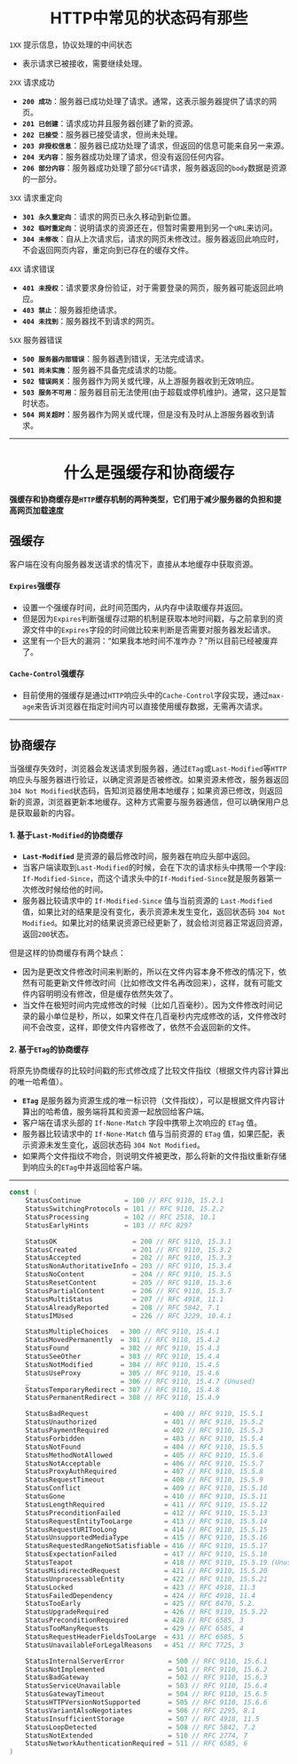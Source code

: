 <div align="center">
  <h1>HTTP中常见的状态码有那些</h1>
</div>

`1XX` 提示信息，协议处理的中间状态
- 表示请求已被接收，需要继续处理。

`2XX` 请求成功
- **`200 成功`**：服务器已成功处理了请求。通常，这表示服务器提供了请求的网页。
- **`201 已创建`**：请求成功并且服务器创建了新的资源。
- **`202 已接受`**：服务器已接受请求，但尚未处理。
- **`203 非授权信息`**：服务器已成功处理了请求，但返回的信息可能来自另一来源。
- **`204 无内容`**：服务器成功处理了请求，但没有返回任何内容。
- **`206 部分内容`**：服务器成功处理了部分`GET`请求，服务器返回的`body`数据是资源的一部分。

`3XX` 请求重定向
- **`301 永久重定向`**：请求的网页已永久移动到新位置。
- **`302 临时重定向`**：说明请求的资源还在，但暂时需要用到另一个`URL`来访问。
- **`304 未修改`**：自从上次请求后，请求的网页未修改过。服务器返回此响应时，不会返回网页内容，重定向到已存在的缓存文件。

`4XX` 请求错误
- **`401 未授权`**：请求要求身份验证，对于需要登录的网页，服务器可能返回此响应。
- **`403 禁止`**：服务器拒绝请求。
- **`404 未找到`**：服务器找不到请求的网页。

`5XX` 服务器错误
- **`500 服务器内部错误`**：服务器遇到错误，无法完成请求。
- **`501 尚未实施`**：服务器不具备完成请求的功能。
- **`502 错误网关`**：服务器作为网关或代理，从上游服务器收到无效响应。
- **`503 服务不可用`**：服务器目前无法使用(由于超载或停机维护)。通常，这只是暂时状态。
- **`504 网关超时`**：服务器作为网关或代理，但是没有及时从上游服务器收到请求。

---

<div align="center">
  <h1>什么是强缓存和协商缓存</h1>
</div>

**强缓存和协商缓存是`HTTP`缓存机制的两种类型，它们用于减少服务器的负担和提高网页加载速度**

## 强缓存
客户端在没有向服务器发送请求的情况下，直接从本地缓存中获取资源。

#### `Expires`强缓存
- 设置一个强缓存时间，此时间范围内，从内存中读取缓存并返回。
- 但是因为`Expires`判断强缓存过期的机制是获取本地时间戳，与之前拿到的资源文件中的`Expires`字段的时间做比较来判断是否需要对服务器发起请求。
- 这里有一个巨大的漏洞：“如果我本地时间不准咋办？”所以目前已经被废弃了。

#### `Cache-Control`强缓存
- 目前使用的强缓存是通过`HTTP`响应头中的`Cache-Control`字段实现，通过`max-age`来告诉浏览器在指定时间内可以直接使用缓存数据，无需再次请求。

---

## 协商缓存
当强缓存失效时，浏览器会发送请求到服务器，通过`ETag`或`Last-Modified`等`HTTP`响应头与服务器进行验证，以确定资源是否被修改。如果资源未修改，服务器返回`304 Not Modified`状态码，告知浏览器使用本地缓存；如果资源已修改，则返回新的资源，浏览器更新本地缓存。这种方式需要与服务器通信，但可以确保用户总是获取最新的内容。

#### 1. 基于`Last-Modified`的协商缓存
- **`Last-Modified`** 是资源的最后修改时间，服务器在响应头部中返回。
- 当客户端读取到`Last-Modified`的时候，会在下次的请求标头中携带一个字段: `If-Modified-Since`，而这个请求头中的`If-Modified-Since`就是服务器第一次修改时候给他的时间。
- 服务器比较请求中的 `If-Modified-Since` 值与当前资源的 `Last-Modified` 值，如果比对的结果是没有变化，表示资源未发生变化，返回状态码 `304 Not Modified`。如果比对的结果说资源已经更新了，就会给浏览器正常返回资源，返回`200`状态。

但是这样的协商缓存有两个缺点：
- 因为是更改文件修改时间来判断的，所以在文件内容本身不修改的情况下，依然有可能更新文件修改时间（比如修改文件名再改回来），这样，就有可能文件内容明明没有修改，但是缓存依然失效了。
- 当文件在极短时间内完成修改的时候（比如几百毫秒）。因为文件修改时间记录的最小单位是秒，所以，如果文件在几百毫秒内完成修改的话，文件修改时间不会改变，这样，即使文件内容修改了，依然不会返回新的文件。

#### 2. 基于`ETag`的协商缓存
将原先协商缓存的比较时间戳的形式修改成了比较文件指纹（根据文件内容计算出的唯一哈希值）。
- **`ETag`** 是服务器为资源生成的唯一标识符（文件指纹），可以是根据文件内容计算出的哈希值，服务端将其和资源一起放回给客户端。
- 客户端在请求头部的 `If-None-Match` 字段中携带上次响应的 `ETag` 值。
- 服务器比较请求中的 `If-None-Match` 值与当前资源的 `ETag` 值，如果匹配，表示资源未发生变化，返回状态码 `304 Not Modified`。
- 如果两个文件指纹不吻合，则说明文件被更改，那么将新的文件指纹重新存储到响应头的`ETag`中并返回给客户端。

---

```go
const (
	StatusContinue           = 100 // RFC 9110, 15.2.1
	StatusSwitchingProtocols = 101 // RFC 9110, 15.2.2
	StatusProcessing         = 102 // RFC 2518, 10.1
	StatusEarlyHints         = 103 // RFC 8297

	StatusOK                   = 200 // RFC 9110, 15.3.1
	StatusCreated              = 201 // RFC 9110, 15.3.2
	StatusAccepted             = 202 // RFC 9110, 15.3.3
	StatusNonAuthoritativeInfo = 203 // RFC 9110, 15.3.4
	StatusNoContent            = 204 // RFC 9110, 15.3.5
	StatusResetContent         = 205 // RFC 9110, 15.3.6
	StatusPartialContent       = 206 // RFC 9110, 15.3.7
	StatusMultiStatus          = 207 // RFC 4918, 11.1
	StatusAlreadyReported      = 208 // RFC 5842, 7.1
	StatusIMUsed               = 226 // RFC 3229, 10.4.1

	StatusMultipleChoices   = 300 // RFC 9110, 15.4.1
	StatusMovedPermanently  = 301 // RFC 9110, 15.4.2
	StatusFound             = 302 // RFC 9110, 15.4.3
	StatusSeeOther          = 303 // RFC 9110, 15.4.4
	StatusNotModified       = 304 // RFC 9110, 15.4.5
	StatusUseProxy          = 305 // RFC 9110, 15.4.6
	_                       = 306 // RFC 9110, 15.4.7 (Unused)
	StatusTemporaryRedirect = 307 // RFC 9110, 15.4.8
	StatusPermanentRedirect = 308 // RFC 9110, 15.4.9

	StatusBadRequest                   = 400 // RFC 9110, 15.5.1
	StatusUnauthorized                 = 401 // RFC 9110, 15.5.2
	StatusPaymentRequired              = 402 // RFC 9110, 15.5.3
	StatusForbidden                    = 403 // RFC 9110, 15.5.4
	StatusNotFound                     = 404 // RFC 9110, 15.5.5
	StatusMethodNotAllowed             = 405 // RFC 9110, 15.5.6
	StatusNotAcceptable                = 406 // RFC 9110, 15.5.7
	StatusProxyAuthRequired            = 407 // RFC 9110, 15.5.8
	StatusRequestTimeout               = 408 // RFC 9110, 15.5.9
	StatusConflict                     = 409 // RFC 9110, 15.5.10
	StatusGone                         = 410 // RFC 9110, 15.5.11
	StatusLengthRequired               = 411 // RFC 9110, 15.5.12
	StatusPreconditionFailed           = 412 // RFC 9110, 15.5.13
	StatusRequestEntityTooLarge        = 413 // RFC 9110, 15.5.14
	StatusRequestURITooLong            = 414 // RFC 9110, 15.5.15
	StatusUnsupportedMediaType         = 415 // RFC 9110, 15.5.16
	StatusRequestedRangeNotSatisfiable = 416 // RFC 9110, 15.5.17
	StatusExpectationFailed            = 417 // RFC 9110, 15.5.18
	StatusTeapot                       = 418 // RFC 9110, 15.5.19 (Unused)
	StatusMisdirectedRequest           = 421 // RFC 9110, 15.5.20
	StatusUnprocessableEntity          = 422 // RFC 9110, 15.5.21
	StatusLocked                       = 423 // RFC 4918, 11.3
	StatusFailedDependency             = 424 // RFC 4918, 11.4
	StatusTooEarly                     = 425 // RFC 8470, 5.2.
	StatusUpgradeRequired              = 426 // RFC 9110, 15.5.22
	StatusPreconditionRequired         = 428 // RFC 6585, 3
	StatusTooManyRequests              = 429 // RFC 6585, 4
	StatusRequestHeaderFieldsTooLarge  = 431 // RFC 6585, 5
	StatusUnavailableForLegalReasons   = 451 // RFC 7725, 3

	StatusInternalServerError           = 500 // RFC 9110, 15.6.1
	StatusNotImplemented                = 501 // RFC 9110, 15.6.2
	StatusBadGateway                    = 502 // RFC 9110, 15.6.3
	StatusServiceUnavailable            = 503 // RFC 9110, 15.6.4
	StatusGatewayTimeout                = 504 // RFC 9110, 15.6.5
	StatusHTTPVersionNotSupported       = 505 // RFC 9110, 15.6.6
	StatusVariantAlsoNegotiates         = 506 // RFC 2295, 8.1
	StatusInsufficientStorage           = 507 // RFC 4918, 11.5
	StatusLoopDetected                  = 508 // RFC 5842, 7.2
	StatusNotExtended                   = 510 // RFC 2774, 7
	StatusNetworkAuthenticationRequired = 511 // RFC 6585, 6
)
```
